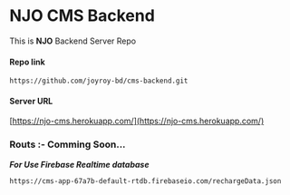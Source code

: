 # NJO CMS Backend
<p>This is <b>NJO</b> Backend Server Repo</p>

#### Repo link

```link
https://github.com/joyroy-bd/cms-backend.git
```
#### Server URL
[https://njo-cms.herokuapp.com/](https://njo-cms.herokuapp.com/)

### Routs :- Comming Soon...

***For Use Firebase Realtime database***

```bash 
https://cms-app-67a7b-default-rtdb.firebaseio.com/rechargeData.json
```